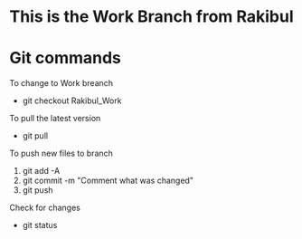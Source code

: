 # This is the Work Branch from Rakibul  


# Git commands

To change to Work breanch 
- git checkout Rakibul_Work

To pull the latest version
- git pull

To push new files to branch 
1) git add -A
2) git commit -m "Comment what was changed"
3) git push

Check for changes 
- git status
